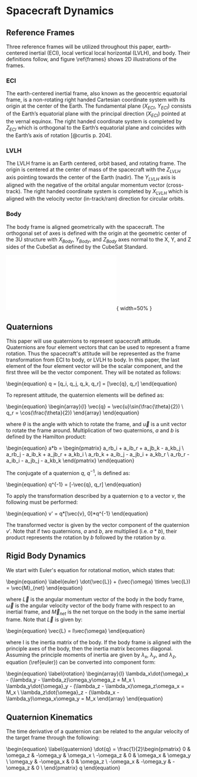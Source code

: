 # Spacecraft Dynamics

## Reference Frames

Three reference frames will be utilized throughout this paper, earth-centered inertial (ECI), local vertical local horizontal (LVLH), and body. Their definitions follow, and figure \ref{frames} shows 2D illustrations of the frames.

### ECI

The earth-centered inertial frame, also known as the geocentric equatorial frame, is a non-rotating right handed Cartesian coordinate system with its origin at the center of the Earth. The fundamental plane ($X_{ECI},\ Y_{ECI}$) consists of the Earth’s equatorial plane with the principal direction ($X_{ECI}$) pointed at the vernal equinox.  The right handed coordinate system is completed by $Z_{ECI}$ which is orthogonal to the Earth’s equatorial plane and coincides with the Earth’s axis of rotation [@curtis p. 204].

### LVLH

The LVLH frame is an Earth centered, orbit based, and rotating frame. The origin is centered at the center of mass of the spacecraft with the $Z_{LVLH}$ axis pointing towards the center of the Earth (nadir). The $Y_{LVLH}$ axis is aligned with the negative of the orbital angular momentum vector (cross-track). The right handed coordinate system is completed by $X_{LVLH}$ which is aligned with the velocity vector (in-track/ram) direction for circular orbits.

### Body

The body frame is aligned geometrically with the spacecraft. The orthogonal set of axes is defined with the origin at the geometric center of the 3U structure with $X_{Body}$, $Y_{Body}$, and $Z_{Body}$ axes normal to the X, Y, and Z sides of the CubeSat as defined by the CubeSat Standard.

![2D depictions of all three reference frames.\label{frames}](paper/img/frames.pdf){ width=50% }

## Quaternions

This paper will use quaternions to represent spacecraft attitude. Quaternions are four element vectors that can be used to represent a frame rotation. Thus the spacecraft's attitude will be represented as the frame transformation from ECI to body, or LVLH to body. In this paper, the last element of the four element vector will be the scalar component, and the first three will be the vector component. They will be notated as follows:

\begin{equation}
q = [q_i, q_j, q_k, q_r] = [\vec{q}, q_r]
\end{equation}

To represent attitude, the quaternion elements will be defined as: 

\begin{equation}
\begin{array}{l}
\vec{q} = \vec{u}\sin(\frac{\theta}{2}) \\
q_r = \cos(\frac{\theta}{2})
\end{array}
\end{equation}

where $\theta$ is the angle with which to rotate the frame, and $\vec{u}$ is a unit vector to rotate the frame around. Multiplication of two quaternions, $a$ and $b$ is defined by the Hamilton product:

\begin{equation}
   a*b = \begin{pmatrix}
      a_rb_i + a_ib_r + a_jb_k - a_kb_j \\
      a_rb_j - a_ib_k + a_jb_r + a_kb_i \\
      a_rb_k + a_ib_j - a_jb_i + a_kb_r \\
      a_rb_r - a_ib_i - a_jb_j - a_kb_k
   \end{pmatrix}
\end{equation}

The conjugate of a quaternion $q$, $q^{-1}$, is defined as:

\begin{equation}
q^{-1} = [-\vec{q}, q_r]
\end{equation}

To apply the transformation described by a quaternion $q$ to a vector $v$, the following must be performed:

\begin{equation}
v' = q*[\vec{v}, 0]*q^{-1}
\end{equation}

The transformed vector is given by the vector component of the quaternion $v'$. Note that if two quaternions, $a$ and $b$, are multiplied (i.e. $a * b$), their product represents the rotation by $b$ followed by the rotation by $a$.

## Rigid Body Dynamics

We start with Euler's equation for rotational motion, which states that:

\begin{equation} \label{euler}
\dot{\vec{L}} + (\vec{\omega} \times \vec{L}) = \vec{M}_{net}
\end{equation}

where $\vec{L}$ is the angular momentum vector of the body in the body frame, $\vec{\omega}$ is the angular velocity vector of the body frame with respect to an inertial frame, and $\vec{M}_{net}$ is the net torque on the body in the same inertial frame. Note that $\vec{L}$ is given by:

\begin{equation}
\vec{L} = I\vec{\omega}
\end{equation}

where I is the inertia matrix of the body. If the body frame is aligned with the principle axes of the body, then the inertia matrix becomes diagonal. Assuming the principle moments of inertia are given by $\lambda_x$, $\lambda_y$, and $\lambda_z$, equation (\ref{euler}) can be converted into component form:

\begin{equation} \label{rotation}
\begin{array}{l}
\lambda_x\dot{\omega}_x - (\lambda_y - \lambda_z)\omega_y\omega_z = M_x \\
\lambda_y\dot{\omega}_y - (\lambda_z - \lambda_x)\omega_z\omega_x = M_x \\
\lambda_z\dot{\omega}_z - (\lambda_x - \lambda_y)\omega_x\omega_y = M_x
\end{array}
\end{equation}

## Quaternion Kinematics

The time derivative of a quaternion can be related to the angular velocity of the target frame through the following:

\begin{equation} \label{quaternion}
   \dot{q} = \frac{1}{2}\begin{pmatrix}
      0 & \omega_z & -\omega_y & \omega_x \\
      -\omega_z & 0 & \omega_x & \omega_y \\
      \omega_y & -\omega_x & 0 & \omega_z \\
      -\omega_x & -\omega_y & -\omega_z & 0 \\
   \end{pmatrix} q
\end{equation}
